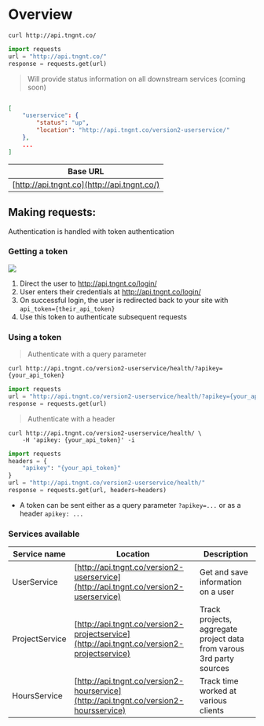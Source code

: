 # Overview

```shell
curl http://api.tngnt.co/
```

```python
import requests
url = "http://api.tngnt.co/"
response = requests.get(url)
```

> Will provide status information on all downstream services (coming soon)

```json

[
	"userservice": {
		"status": "up",
		"location": "http://api.tngnt.co/version2-userservice/"	
	},
	...
]
```

Base URL | 
--------- | 
[http://api.tngnt.co](http://api.tngnt.co/) | 



## Making requests:

Authentication is handled with token authentication

### Getting a token

<img src="https://s3-us-west-2.amazonaws.com/tangentsolutions.co.za/Screen+Shot+2016-02-25+at+10.29.44+PM.png" />

1. Direct the user to http://api.tngnt.co/login/
2. User enters their credentials at http://api.tngnt.co/login/
3. On successful login, the user is redirected back to your site with `api_token={their_api_token}`
4. Use this token to authenticate subsequent requests


### Using a token

> Authenticate with a query parameter

```shell
curl http://api.tngnt.co/version2-userservice/health/?apikey={your_api_token}
```

```python
import requests
url = "http://api.tngnt.co/version2-userservice/health/?apikey={your_api_token}"
response = requests.get(url)
```

> Authenticate with a header

```shell
curl http://api.tngnt.co/version2-userservice/health/ \
    -H 'apikey: {your_api_token}' -i
```

```python
import requests
headers = {
	"apikey": "{your_api_token}"
}
url = "http://api.tngnt.co/version2-userservice/health/"
response = requests.get(url, headers=headers)
```

* A token can be sent either as a query parameter `?apikey=...` or as a header `apikey: ...`

### Services available

Service name | Location | Description
--------- | ------- | -----------
UserService | [http://api.tngnt.co/version2-userservice](http://api.tngnt.co/version2-userservice) | Get and save information on a user
ProjectService | [http://api.tngnt.co/version2-projectservice](http://api.tngnt.co/version2-projectservice) | Track projects, aggregate project data from varous 3rd party sources
HoursService | [http://api.tngnt.co/version2-hourservice](http://api.tngnt.co/version2-hoursservice) | Track time worked at various clients

